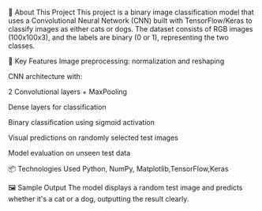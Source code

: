 🧠 About This Project
This project is a binary image classification model that uses a Convolutional Neural Network (CNN) built with TensorFlow/Keras to classify images as either cats or dogs. The dataset consists of RGB images (100x100x3), and the labels are binary (0 or 1), representing the two classes.

🚀 Key Features
Image preprocessing: normalization and reshaping

CNN architecture with:

2 Convolutional layers + MaxPooling

Dense layers for classification

Binary classification using sigmoid activation

Visual predictions on randomly selected test images

Model evaluation on unseen test data

📦 Technologies Used
Python, NumPy, Matplotlib,TensorFlow,Keras

🖼️ Sample Output
The model displays a random test image and predicts whether it's a cat or a dog, outputting the result clearly.
